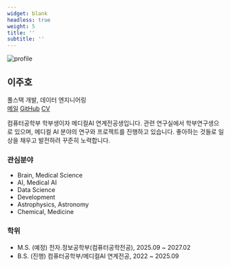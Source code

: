 ```yaml
---
widget: blank
headless: true
weight: 5
title: ''
subtitle: ''
---
```


<div class="about-hero">
  <div class="about-left">
    <img class="about-avatar" src="/uploads/profile.jpg" alt="profile" />
    <h2>이주호</h2>
    <div class="about-role">풀스택 개발, 데이터 엔지니어링</div>
    <div class="about-social">
      <a href="mailto:your@email.com" class="btn">메일</a>
      <a href="https://github.com/jooho-le" target="_blank" rel="noopener" class="btn">GitHub</a>
      <a href="/uploads/resume.pdf" target="_blank" rel="noopener" class="btn">CV</a>
    </div>
  </div>
  <div class="about-right">
    <p>
      컴퓨터공학부 학부생이자 메디컬AI 연계전공생입니다. 관련 연구실에서 학부연구생으로 있으며,
      메디컬 AI 분야의 연구와 프로젝트를 진행하고 있습니다. 좋아하는 것들로 일상을 채우고 발전하려 꾸준히 노력합니다.
    </p>
    <div class="about-columns">
      <div>
        <h3>관심분야</h3>
        <ul>
          <li>Brain, Medical Science</li>
          <li>AI, Medical AI</li>
          <li>Data Science</li>
          <li>Development</li>
          <li>Astrophysics, Astronomy</li>
          <li>Chemical, Medicine</li>
        </ul>
      </div>
      <div>
        <h3>학위</h3>
        <ul>
          <li>M.S. (예정) 전자.정보공학부(컴퓨터공학전공), 2025.09 ~ 2027.02</li>
          <li>B.S. (진행) 컴퓨터공학부/메디컬AI 연계전공, 2022 ~ 2025.09</li>
        </ul>
      </div>
    </div>
  </div>
</div>
